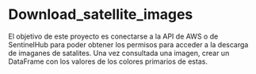 # Download_satellite_images
El objetivo de este proyecto es conectarse a la API de AWS o de SentinelHub para poder obtener los permisos para acceder a la descarga de imaganes de satalites. Una vez consultada una imagen, crear un DataFrame con los valores de los colores primarios de estas.
